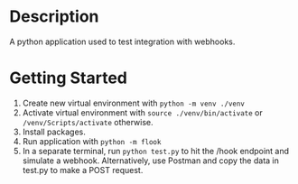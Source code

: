 # Description

A python application used to test integration with webhooks. 

# Getting Started

1. Create new virtual environment with `python -m venv ./venv`
2. Activate virtual environment with `source ./venv/bin/activate` or `/venv/Scripts/activate` otherwise.
3. Install packages. 
4. Run application with `python -m flook`
5. In a separate terminal, run `python test.py` to hit the /hook endpoint and simulate a webhook. Alternatively, use Postman and copy the data in test.py to make a POST request.